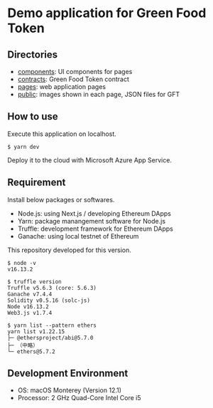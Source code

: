 # Demo application for Green Food Token

## Directories

- [components](./components/): UI components for pages
- [contracts](./contracts/): Green Food Token contract
- [pages](./pages/): web application pages
- [public](./public/): images shown in each page, JSON files for GFT

## How to use

Execute this application on localhost.

```console
$ yarn dev
```

Deploy it to the cloud with Microsoft Azure App Service.

## Requirement

Install below packages or softwares.

- Node.js: using Next.js / developing Ethereum DApps
- Yarn: package manangement software for Node.js
- Truffle: development framework for Ethereum DApps
- Ganache: using local testnet of Ethereum

This repository developed for this version.

```console
$ node -v
v16.13.2

$ truffle version
Truffle v5.6.3 (core: 5.6.3)
Ganache v7.4.4
Solidity v0.5.16 (solc-js)
Node v16.13.2
Web3.js v1.7.4

$ yarn list --pattern ethers
yarn list v1.22.15
├─ @ethersproject/abi@5.7.0
├─ （中略）
└─ ethers@5.7.2
```

## Development Environment

- OS: macOS Monterey (Version 12.1)
- Processor: 2 GHz Quad-Core Intel Core i5
